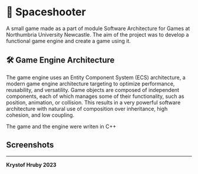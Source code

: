 # 🚀 Spaceshooter
A small game made as a part of module Software Architecture for Games at Northumbria University Newcastle.
The aim of the project was to develop a functional game engine and create a game using it.

## 🛠️ Game Engine Architecture
The game engine uses an Entity Component System (ECS) architecture, a modern game engine architecture targeting to optimize performance, reusability, and versatility. Game objects are composed of independent components, each of which manages some of their functionality, such as position, animation, or collision. This results in a very powerful software architecture with natural use of composition over inheritance, high cohesion, and low coupling.

The game and the engine were writen in C++

## Screenshots

---

**Krystof Hruby 2023**

